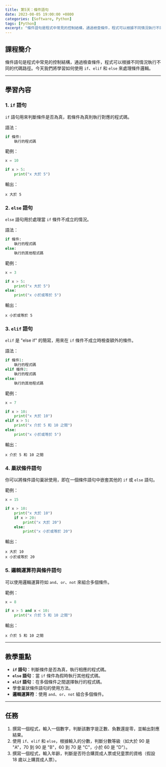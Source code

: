 ```yaml
---
title: 第5天：條件語句
date: 2023-08-05 19:00:00 +0800
categories: [Software, Python]
tags: [Python] 
excerpt: "條件語句是程式中常見的控制結構，通過檢查條件，程式可以根據不同情況執行不同的代碼路徑。今天我們將學習如何使用 `if`、`elif` 和 `else` 來處理條件邏輯"
---
```


## 課程簡介
條件語句是程式中常見的控制結構，通過檢查條件，程式可以根據不同情況執行不同的代碼路徑。今天我們將學習如何使用 `if`、`elif` 和 `else` 來處理條件邏輯。

---

## 學習內容

### 1. `if` 語句

`if` 語句用來判斷條件是否為真，若條件為真則執行對應的程式碼。

語法：
```python
if 條件:
    執行的程式碼
```

範例：
```python
x = 10

if x > 5:
    print("x 大於 5")
```
輸出：
```
x 大於 5
```

### 2. `else` 語句

`else` 語句用於處理當 `if` 條件不成立的情況。

語法：
```python
if 條件:
    執行的程式碼
else:
    執行的其他程式碼
```

範例：
```python
x = 3

if x > 5:
    print("x 大於 5")
else:
    print("x 小於或等於 5")
```
輸出：
```
x 小於或等於 5
```

### 3. `elif` 語句

`elif` 是 "else if" 的簡寫，用來在 `if` 條件不成立時檢查額外的條件。

語法：
```python
if 條件1:
    執行的程式碼
elif 條件2:
    執行的程式碼
else:
    執行的其他程式碼
```

範例：
```python
x = 7

if x > 10:
    print("x 大於 10")
elif x > 5:
    print("x 介於 5 和 10 之間")
else:
    print("x 小於或等於 5")
```
輸出：
```
x 介於 5 和 10 之間
```

### 4. 巢狀條件語句

你可以將條件語句巢狀使用，即在一個條件語句中嵌套其他的 `if` 或 `else` 語句。

範例：
```python
x = 15

if x > 10:
    print("x 大於 10")
    if x > 20:
        print("x 大於 20")
    else:
        print("x 小於或等於 20")
```
輸出：
```
x 大於 10
x 小於或等於 20
```

### 5. 邏輯運算符與條件語句

可以使用邏輯運算符如 `and`、`or`、`not` 來組合多個條件。

範例：
```python
x = 8

if x > 5 and x < 10:
    print("x 介於 5 和 10 之間")
```
輸出：
```
x 介於 5 和 10 之間
```

---

## 教學重點
- **`if` 語句**：判斷條件是否為真，執行相應的程式碼。
- **`else` 語句**：當 `if` 條件為假時執行其他程式碼。
- **`elif` 語句**：在多個條件之間選擇執行的程式碼。
- 學會巢狀條件語句的使用方法。
- **邏輯運算符**：使用 `and`、`or`、`not` 組合多個條件。

---

## 任務
1. 撰寫一個程式，輸入一個數字，判斷該數字是正數、負數還是零，並輸出對應結果。
2. 使用 `if`、`elif` 和 `else`，根據輸入的分數，判斷分數等級（如大於 90 是 "A"，70 到 90 是 "B"，60 到 70 是 "C"，小於 60 是 "D"）。
3. 撰寫一個程式，輸入年齡，判斷是否符合購買成人票或兒童票的資格（假設 18 歲以上購買成人票）。
